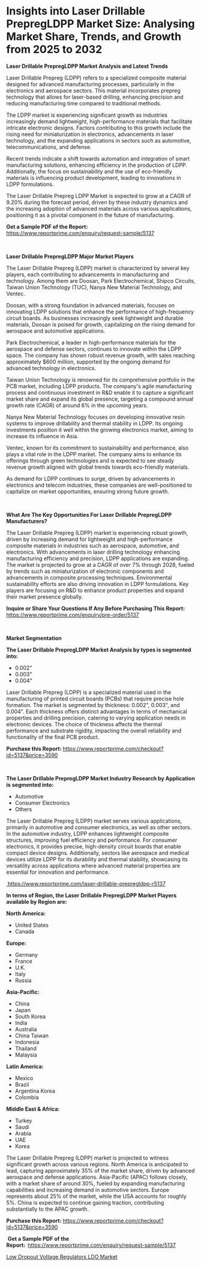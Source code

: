 <p><h1>Insights into Laser Drillable PrepregLDPP Market Size: Analysing Market Share, Trends, and Growth from 2025 to 2032</h1></p><p><strong>Laser Drillable PrepregLDPP Market Analysis and Latest Trends</strong></p>
<p><p>Laser Drillable Prepreg (LDPP) refers to a specialized composite material designed for advanced manufacturing processes, particularly in the electronics and aerospace sectors. This material incorporates prepreg technology that allows for laser-based drilling, enhancing precision and reducing manufacturing time compared to traditional methods.</p><p>The LDPP market is experiencing significant growth as industries increasingly demand lightweight, high-performance materials that facilitate intricate electronic designs. Factors contributing to this growth include the rising need for miniaturization in electronics, advancements in laser technology, and the expanding applications in sectors such as automotive, telecommunications, and defense.</p><p>Recent trends indicate a shift towards automation and integration of smart manufacturing solutions, enhancing efficiency in the production of LDPP. Additionally, the focus on sustainability and the use of eco-friendly materials is influencing product development, leading to innovations in LDPP formulations.</p><p>The Laser Drillable Prepreg LDPP Market is expected to grow at a CAGR of 9.20% during the forecast period, driven by these industry dynamics and the increasing adoption of advanced materials across various applications, positioning it as a pivotal component in the future of manufacturing.</p></p>
<p><strong>Get a Sample PDF of the Report:&nbsp;</strong> <a href="https://www.reportprime.com/enquiry/request-sample/5137?utm_campaign=3314&utm_medium=2&utm_source=Github&utm_content=ia&utm_term=19032025&utm_id=laser-drillable-prepregldpp">https://www.reportprime.com/enquiry/request-sample/5137</a></p>
<p>&nbsp;</p>
<p><strong>Laser Drillable PrepregLDPP Major Market Players</strong></p>
<p><p>The Laser Drillable Prepreg (LDPP) market is characterized by several key players, each contributing to advancements in manufacturing and technology. Among them are Doosan, Park Electrochemical, Shipco Circuits, Taiwan Union Technology (TUC), Nanya New Material Technology, and Ventec.</p><p>Doosan, with a strong foundation in advanced materials, focuses on innovating LDPP solutions that enhance the performance of high-frequency circuit boards. As businesses increasingly seek lightweight and durable materials, Doosan is poised for growth, capitalizing on the rising demand for aerospace and automotive applications.</p><p>Park Electrochemical, a leader in high-performance materials for the aerospace and defense sectors, continues to innovate within the LDPP space. The company has shown robust revenue growth, with sales reaching approximately $600 million, supported by the ongoing demand for advanced technology in electronics.</p><p>Taiwan Union Technology is renowned for its comprehensive portfolio in the PCB market, including LDPP products. The company's agile manufacturing process and continuous investment in R&D enable it to capture a significant market share and expand its global presence, targeting a compound annual growth rate (CAGR) of around 6% in the upcoming years.</p><p>Nanya New Material Technology focuses on developing innovative resin systems to improve drillability and thermal stability in LDPP. Its ongoing investments position it well within the growing electronics market, aiming to increase its influence in Asia.</p><p>Ventec, known for its commitment to sustainability and performance, also plays a vital role in the LDPP market. The company aims to enhance its offerings through green technologies and is expected to see steady revenue growth aligned with global trends towards eco-friendly materials.</p><p>As demand for LDPP continues to surge, driven by advancements in electronics and telecom industries, these companies are well-positioned to capitalize on market opportunities, ensuring strong future growth.</p></p>
<p>&nbsp;</p>
<p><strong>What Are The Key Opportunities For Laser Drillable PrepregLDPP Manufacturers?</strong></p>
<p><p>The Laser Drillable Prepreg (LDPP) market is experiencing robust growth, driven by increasing demand for lightweight and high-performance composite materials in industries such as aerospace, automotive, and electronics. With advancements in laser drilling technology enhancing manufacturing efficiency and precision, LDPP applications are expanding. The market is projected to grow at a CAGR of over 7% through 2028, fueled by trends such as miniaturization of electronic components and advancements in composite processing techniques. Environmental sustainability efforts are also driving innovation in LDPP formulations. Key players are focusing on R&D to enhance product properties and expand their market presence globally.</p></p>
<p><strong>Inquire or Share Your Questions If Any Before Purchasing This Report:</strong> <a href="https://www.reportprime.com/enquiry/pre-order/5137?utm_campaign=3314&utm_medium=2&utm_source=Github&utm_content=ia&utm_term=19032025&utm_id=laser-drillable-prepregldpp">https://www.reportprime.com/enquiry/pre-order/5137</a></p>
<p>&nbsp;</p>
<p><strong>Market Segmentation</strong></p>
<p><strong>The Laser Drillable PrepregLDPP Market Analysis by types is segmented into:</strong></p>
<p><ul><li>0.002"</li><li>0.003"</li><li>0.004"</li></ul></p>
<p><p>Laser Drillable Prepreg (LDPP) is a specialized material used in the manufacturing of printed circuit boards (PCBs) that require precise hole formation. The market is segmented by thickness: 0.002", 0.003", and 0.004". Each thickness offers distinct advantages in terms of mechanical properties and drilling precision, catering to varying application needs in electronic devices. The choice of thickness affects the thermal performance and substrate rigidity, impacting the overall reliability and functionality of the final PCB product.</p></p>
<p><strong>Purchase this Report:&nbsp;</strong><a href="https://www.reportprime.com/checkout?id=5137&price=3590&utm_campaign=3314&utm_medium=2&utm_source=Github&utm_content=ia&utm_term=19032025&utm_id=laser-drillable-prepregldpp">https://www.reportprime.com/checkout?id=5137&price=3590</a></p>
<p>&nbsp;</p>
<p><strong>The Laser Drillable PrepregLDPP Market Industry Research by Application is segmented into:</strong></p>
<p><ul><li>Automotive</li><li>Consumer Electronics</li><li>Others</li></ul></p>
<p><p>The Laser Drillable Prepreg (LDPP) market serves various applications, primarily in automotive and consumer electronics, as well as other sectors. In the automotive industry, LDPP enhances lightweight composite structures, improving fuel efficiency and performance. For consumer electronics, it provides precise, high-density circuit boards that enable compact device designs. Additionally, sectors like aerospace and medical devices utilize LDPP for its durability and thermal stability, showcasing its versatility across applications where advanced material properties are essential for innovation and performance.</p></p>
<p><a href="https://www.reportprime.com/laser-drillable-prepregldpp-r5137?utm_campaign=3314&utm_medium=2&utm_source=Github&utm_content=ia&utm_term=19032025&utm_id=laser-drillable-prepregldpp">&nbsp;https://www.reportprime.com/laser-drillable-prepregldpp-r5137</a></p>
<p><strong>In terms of Region, the Laser Drillable PrepregLDPP Market Players available by Region are:</strong></p>
<p>
    <p> <strong> North America: </strong>
        <ul>
            <li>United States</li>
            <li>Canada</li>
        </ul>
        </p> 
    <p> <strong> Europe: </strong>
        <ul>
            <li>Germany</li>
            <li>France</li>
            <li>U.K.</li>
            <li>Italy</li>
            <li>Russia</li>
        </ul>
        </p> 
    <p> <strong> Asia-Pacific: </strong>
        <ul>
            <li>China</li>
            <li>Japan</li>
            <li>South Korea</li>
            <li>India</li>
            <li>Australia</li>
            <li>China Taiwan</li>
            <li>Indonesia</li>
            <li>Thailand</li>
            <li>Malaysia</li>
        </ul>
        </p> 
    <p> <strong> Latin America: </strong>
        <ul>
            <li>Mexico</li>
            <li>Brazil</li>
            <li>Argentina Korea</li>
            <li>Colombia</li>
        </ul>
        </p> 
    <p> <strong> Middle East & Africa: </strong>
        <ul>
            <li>Turkey</li>
            <li>Saudi</li>
            <li>Arabia</li>
            <li>UAE</li>
            <li>Korea</li>
        </ul>
    </p>
    </p>
<p><p>The Laser Drillable Prepreg (LDPP) market is projected to witness significant growth across various regions. North America is anticipated to lead, capturing approximately 35% of the market share, driven by advanced aerospace and defense applications. Asia-Pacific (APAC) follows closely, with a market share of around 30%, fueled by expanding manufacturing capabilities and increasing demand in automotive sectors. Europe represents about 25% of the market, while the USA accounts for roughly 5%. China is expected to continue gaining traction, contributing substantially to the APAC growth.</p></p>
<p><strong>Purchase this Report: </strong><a href="https://www.reportprime.com/checkout?id=5137&price=3590&utm_campaign=3314&utm_medium=2&utm_source=Github&utm_content=ia&utm_term=19032025&utm_id=laser-drillable-prepregldpp">https://www.reportprime.com/checkout?id=5137&price=3590</a></p>
<p>&nbsp;<strong>Get a Sample PDF of the Report:&nbsp;&nbsp;</strong><a href="https://www.reportprime.com/enquiry/request-sample/5137?utm_campaign=3314&utm_medium=2&utm_source=Github&utm_content=ia&utm_term=19032025&utm_id=laser-drillable-prepregldpp">https://www.reportprime.com/enquiry/request-sample/5137</a></p>
<p><strong></strong></p>
<p><p><a href="https://github.com/kaloyhboosh/Market-Research-Report-List-1/blob/main/low-dropout-voltage-regulators-ldo-market.md?utm_campaign=3314&utm_medium=2&utm_source=Github&utm_content=ia&utm_term=19032025&utm_id=laser-drillable-prepregldpp">Low Dropout Voltage Regulators LDO Market</a></p></p>